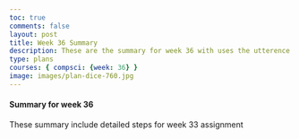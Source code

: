 ```yaml
---
toc: true
comments: false
layout: post
title: Week 36 Summary
description: These are the summary for week 36 with uses the utterence bot
type: plans
courses: { compsci: {week: 36} }
image: images/plan-dice-760.jpg
---
```



#### Summary for week 36
These summary include detailed steps for week 33 assignment

<script src="https://utteranc.es/client.js"
    repo="srivaidyas/student2.0"
    issue-term="pathname"
    label="comments"
    theme="github-light"
    crossorigin="anonymous"
    async>
</script>



